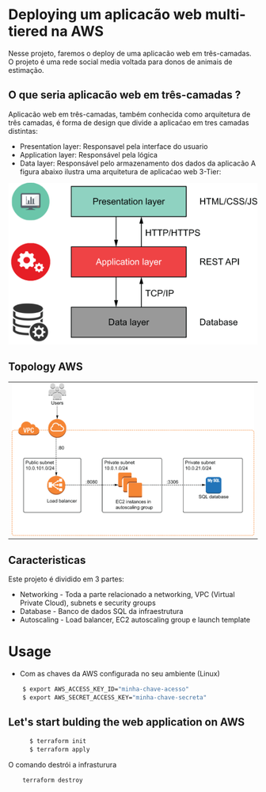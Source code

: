 # Deploying um aplicacão web multi-tiered na AWS

Nesse projeto, faremos o deploy de uma aplicacão web em três-camadas. O projeto é uma rede social media voltada para donos de animais de estimação.

## O que seria aplicacão web em três-camadas ?
Aplicacão web em três-camadas, também conhecida como arquitetura de três camadas, é forma de design que divide a aplicaćao em tres camadas distintas:
- Presentation layer: Responsavel pela interface do usuario
- Application layer: Responsável pela lógica
- Data layer: Responsável pelo armazenamento dos dados da aplicacão
A figura abaixo ilustra uma arquitetura de aplicaćao web 3-Tier:
<img src="https://github.com/kadeguilherme/multi-tiered/blob/main/architeture/3-tier.png" alt="Card-01">




## Topology AWS
<table>
  <td>
<img src="https://github.com/kadeguilherme/multi-tiered/blob/main/architeture/diagram.png" alt="Card-01">
  </td>
</table>

## Caracteristicas
Este projeto é dividido em 3 partes:
- Networking - Toda a parte relacionado a networking, VPC (Virtual Private Cloud), subnets e security groups
- Database - Banco de dados SQL da infraestrutura
- Autoscaling - Load balancer, EC2 autoscaling group e launch template


# Usage

- Com as chaves da AWS configurada no seu ambiente (Linux)
```bash
    $ export AWS_ACCESS_KEY_ID="minha-chave-acesso"
    $ export AWS_SECRET_ACCESS_KEY="minha-chave-secreta"   
 ```
 ## Let's start bulding the web application on AWS
```bash
      $ terraform init  
      $ terraform apply
  ```
  O comando destrói a infrasturura
  
  ```bash
      terraform destroy  
 ```
  
  
